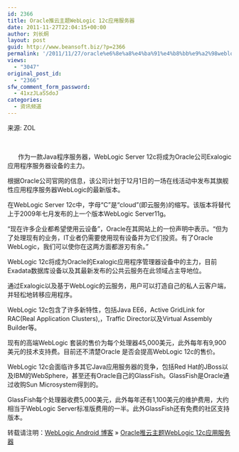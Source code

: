 ```yaml
---
id: 2366
title: Oracle推云主题WebLogic 12c应用服务器
date: 2011-11-27T22:04:15+00:00
author: 刘长炯
layout: post
guid: http://www.beansoft.biz/?p=2366
permalink: '/2011/11/27/oracle%e6%8e%a8%e4%ba%91%e4%b8%bb%e9%a2%98weblogic-12c%e5%ba%94%e7%94%a8%e6%9c%8d%e5%8a%a1%e5%99%a8/'
views:
  - "3047"
original_post_id:
  - "2366"
sfw_comment_form_password:
  - 41xzJLaSSdoJ
categories:
  - 资讯频道
---
```

来源: ZOL

&#160;

&#160;&#160;&#160;&#160;&#160; 作为一款Java程序服务器，WebLogic Server 12c将成为Oracle公司Exalogic应用程序服务器设备的主力。

根据Oracle公司官网的信息，该公司计划于12月1日的一场在线活动中发布其旗舰性应用程序服务器WebLogic的最新版本。

在WebLogic Server 12c中，字母“C”是“cloud”(即云服务)的缩写。该版本将替代上于2009年七月发布的上一个版本WebLogic Server11g。

“现在许多企业都希望使用云设备”，Oracle在其网站上的一份声明中表示。“但为了处理现有的业务，IT业者仍需要使用现有设备并为它们投资。有了Oracle WebLogic，我们可以使你在这两方面都游刃有余。”

WebLogic 12c将成为Oracle的Exalogic应用程序管理器设备中的主力，目前Exadata数据库设备以及其最新发布的公共云服务在此领域占主导地位。

通过Exalogic以及基于WebLogic的云服务，用户可以打造自己的私人云客户端，并轻松地转移应用程序。

WebLogic 12c包含了许多新特性，包括Java EE6，Active GridLink for RAC(Real Application Clusters),，Traffic Director以及Virtual Assembly Builder等。

现有的高端WebLogic 套装的售价为每个处理器45,000美元，此外每年有9,900美元的技术支持费。目前还不清楚Oracle 是否会提高WebLogic 12c的售价。

WebLogic 12c会面临许多其它Java应用服务器的竞争，包括Red Hat的JBoss以及IBM的WebSphere，甚至还有Oracle自己的GlassFish。GlassFish是Oracle通过收购Sun Microsystem得到的。

GlassFish每个处理器收费5,000美元，此外每年还有1,100美元的维护费用，大约相当于WebLogic Server标准版费用的一半。此外GlassFish还有免费的社区支持版本。

转载请注明：[WebLogic Android 博客](http://www.beansoft.biz) &raquo; [Oracle推云主题WebLogic 12c应用服务器](http://www.beansoft.biz/2011/11/27/oracle%e6%8e%a8%e4%ba%91%e4%b8%bb%e9%a2%98weblogic-12c%e5%ba%94%e7%94%a8%e6%9c%8d%e5%8a%a1%e5%99%a8/)